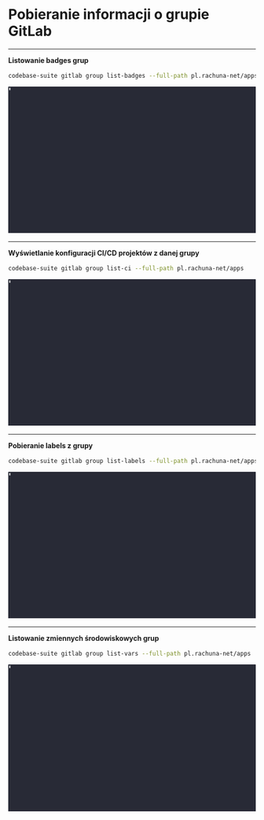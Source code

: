# Pobieranie informacji o grupie GitLab

---
**Listowanie badges grup**

```bash
codebase-suite gitlab group list-badges --full-path pl.rachuna-net/apps
```

![](list-badges/demo.gif)

---
**Wyświetlanie konfiguracji CI/CD projektów z danej grupy**

```bash
codebase-suite gitlab group list-ci --full-path pl.rachuna-net/apps
```

![](list-ci/demo.gif)

---
**Pobieranie labels z grupy**

```bash
codebase-suite gitlab group list-labels --full-path pl.rachuna-net/apps
```

![](list-labels/demo.gif)

---
**Listowanie zmiennych środowiskowych grup**

```bash
codebase-suite gitlab group list-vars --full-path pl.rachuna-net/apps
```
![](list-vars/demo.gif)